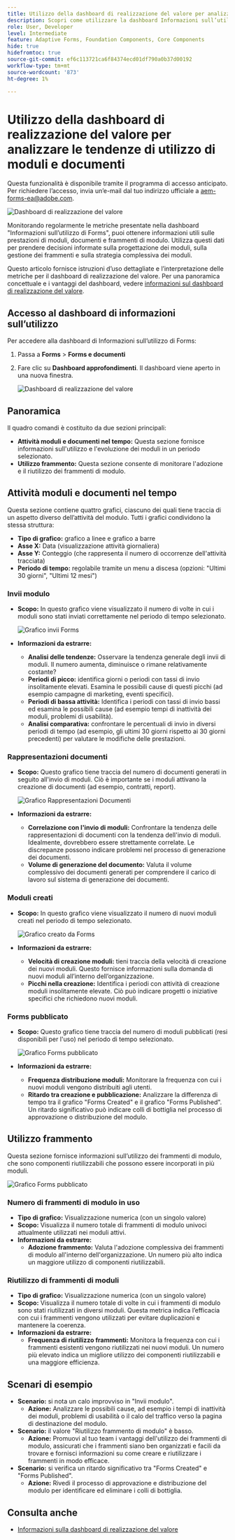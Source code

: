 ```yaml
---
title: Utilizzo della dashboard di realizzazione del valore per analizzare le tendenze di utilizzo di moduli e documenti
description: Scopri come utilizzare la dashboard Informazioni sull’utilizzo di Forms per monitorare e comprendere le prestazioni dei moduli e dei frammenti di modulo.
role: User, Developer
level: Intermediate
feature: Adaptive Forms, Foundation Components, Core Components
hide: true
hidefromtoc: true
source-git-commit: ef6c113721ca6f84374ecd01df790a0b37d00192
workflow-type: tm+mt
source-wordcount: '873'
ht-degree: 1%

---
```



# Utilizzo della dashboard di realizzazione del valore per analizzare le tendenze di utilizzo di moduli e documenti

<span class="preview"> Questa funzionalità è disponibile tramite il programma di accesso anticipato. Per richiedere l’accesso, invia un’e-mail dal tuo indirizzo ufficiale a aem-forms-ea@adobe.com. <span>

![Dashboard di realizzazione del valore](/help/edge/docs/forms/universal-editor/assets/forms-insights-banner.svg)


Monitorando regolarmente le metriche presentate nella dashboard &quot;Informazioni sull’utilizzo di Forms&quot;, puoi ottenere informazioni utili sulle prestazioni di moduli, documenti e frammenti di modulo. Utilizza questi dati per prendere decisioni informate sulla progettazione dei moduli, sulla gestione dei frammenti e sulla strategia complessiva dei moduli.

Questo articolo fornisce istruzioni d’uso dettagliate e l’interpretazione delle metriche per il dashboard di realizzazione del valore. Per una panoramica concettuale e i vantaggi del dashboard, vedere [informazioni sul dashboard di realizzazione del valore](/help/forms/aem-forms-value-realization-dashboard.md).


## Accesso al dashboard di informazioni sull’utilizzo

Per accedere alla dashboard di Informazioni sull’utilizzo di Forms:

1. Passa a **Forms** > **Forms e documenti**
1. Fare clic su **Dashboard approfondimenti**. Il dashboard viene aperto in una nuova finestra.

   ![Dashboard di realizzazione del valore](/help/forms/assets/forms-usage-insights.png)

## Panoramica

Il quadro comandi è costituito da due sezioni principali:

- **Attività moduli e documenti nel tempo:** Questa sezione fornisce informazioni sull&#39;utilizzo e l&#39;evoluzione dei moduli in un periodo selezionato.
- **Utilizzo frammento:** Questa sezione consente di monitorare l&#39;adozione e il riutilizzo dei frammenti di modulo.

## Attività moduli e documenti nel tempo

Questa sezione contiene quattro grafici, ciascuno dei quali tiene traccia di un aspetto diverso dell’attività del modulo. Tutti i grafici condividono la stessa struttura:

- **Tipo di grafico:** grafico a linee e grafico a barre
- **Asse X:** Data (visualizzazione attività giornaliera)
- **Asse Y:** Conteggio (che rappresenta il numero di occorrenze dell&#39;attività tracciata)
- **Periodo di tempo:** regolabile tramite un menu a discesa (opzioni: &quot;Ultimi 30 giorni&quot;, &quot;Ultimi 12 mesi&quot;)




### Invii modulo

- **Scopo:** In questo grafico viene visualizzato il numero di volte in cui i moduli sono stati inviati correttamente nel periodo di tempo selezionato.

  ![Grafico invii Forms](/help/forms/assets/forms-submissions-vr-dashboard-form-insights.png)
- **Informazioni da estrarre:**
   - **Analisi delle tendenze:** Osservare la tendenza generale degli invii di moduli. Il numero aumenta, diminuisce o rimane relativamente costante?
   - **Periodi di picco:** identifica giorni o periodi con tassi di invio insolitamente elevati. Esamina le possibili cause di questi picchi (ad esempio campagne di marketing, eventi specifici).
   - **Periodi di bassa attività:** Identifica i periodi con tassi di invio bassi ed esamina le possibili cause (ad esempio tempi di inattività dei moduli, problemi di usabilità).
   - **Analisi comparativa:** confrontare le percentuali di invio in diversi periodi di tempo (ad esempio, gli ultimi 30 giorni rispetto ai 30 giorni precedenti) per valutare le modifiche delle prestazioni.

### Rappresentazioni documenti

- **Scopo:** Questo grafico tiene traccia del numero di documenti generati in seguito all&#39;invio di moduli. Ciò è importante se i moduli attivano la creazione di documenti (ad esempio, contratti, report).

  ![Grafico Rappresentazioni Documenti](/help/forms/assets/document-rendetions-vr-dashboard-form-insights.png)


- **Informazioni da estrarre:**
   - **Correlazione con l&#39;invio di moduli:** Confrontare la tendenza delle rappresentazioni di documenti con la tendenza dell&#39;invio di moduli. Idealmente, dovrebbero essere strettamente correlate. Le discrepanze possono indicare problemi nel processo di generazione dei documenti.
   - **Volume di generazione del documento:** Valuta il volume complessivo dei documenti generati per comprendere il carico di lavoro sul sistema di generazione dei documenti.

### Moduli creati


- **Scopo:** In questo grafico viene visualizzato il numero di nuovi moduli creati nel periodo di tempo selezionato.

  ![Grafico creato da Forms](/help/forms/assets/forms-created-vr-dashboard-form-insights.png)

- **Informazioni da estrarre:**
   - **Velocità di creazione moduli:** tieni traccia della velocità di creazione dei nuovi moduli. Questo fornisce informazioni sulla domanda di nuovi moduli all’interno dell’organizzazione.
   - **Picchi nella creazione:** Identifica i periodi con attività di creazione moduli insolitamente elevate. Ciò può indicare progetti o iniziative specifici che richiedono nuovi moduli.

### Forms pubblicato

- **Scopo:** Questo grafico tiene traccia del numero di moduli pubblicati (resi disponibili per l&#39;uso) nel periodo di tempo selezionato.

  ![Grafico Forms pubblicato](/help/forms/assets/forms-publish-vr-dashboard-form-insights.png)


- **Informazioni da estrarre:**
   - **Frequenza distribuzione moduli:** Monitorare la frequenza con cui i nuovi moduli vengono distribuiti agli utenti.
   - **Ritardo tra creazione e pubblicazione:** Analizzare la differenza di tempo tra il grafico &quot;Forms Created&quot; e il grafico &quot;Forms Published&quot;. Un ritardo significativo può indicare colli di bottiglia nel processo di approvazione o distribuzione del modulo.

## Utilizzo frammento

Questa sezione fornisce informazioni sull’utilizzo dei frammenti di modulo, che sono componenti riutilizzabili che possono essere incorporati in più moduli.

![Grafico Forms pubblicato](/help/forms/assets/fragment-usage-vr-dashboard-form-insights.png)

### Numero di frammenti di modulo in uso

- **Tipo di grafico:** Visualizzazione numerica (con un singolo valore)
- **Scopo:** Visualizza il numero totale di frammenti di modulo univoci attualmente utilizzati nei moduli attivi.
- **Informazioni da estrarre:**
   - **Adozione frammento:** Valuta l&#39;adozione complessiva dei frammenti di modulo all&#39;interno dell&#39;organizzazione. Un numero più alto indica un maggiore utilizzo di componenti riutilizzabili.

### Riutilizzo di frammenti di moduli

- **Tipo di grafico:** Visualizzazione numerica (con un singolo valore)
- **Scopo:** Visualizza il numero totale di volte in cui i frammenti di modulo sono stati riutilizzati in diversi moduli. Questa metrica indica l’efficacia con cui i frammenti vengono utilizzati per evitare duplicazioni e mantenere la coerenza.
- **Informazioni da estrarre:**
   - **Frequenza di riutilizzo frammenti:** Monitora la frequenza con cui i frammenti esistenti vengono riutilizzati nei nuovi moduli. Un numero più elevato indica un migliore utilizzo dei componenti riutilizzabili e una maggiore efficienza.

## Scenari di esempio

- **Scenario:** si nota un calo improvviso in &quot;Invii modulo&quot;.
   - **Azione:** Analizzare le possibili cause, ad esempio i tempi di inattività dei moduli, problemi di usabilità o il calo del traffico verso la pagina di destinazione del modulo.
- **Scenario:** il valore &quot;Riutilizzo frammento di modulo&quot; è basso.
   - **Azione:** Promuovi al tuo team i vantaggi dell&#39;utilizzo dei frammenti di modulo, assicurati che i frammenti siano ben organizzati e facili da trovare e fornisci informazioni su come creare e riutilizzare i frammenti in modo efficace.
- **Scenario:** si verifica un ritardo significativo tra &quot;Forms Created&quot; e &quot;Forms Published&quot;.
   - **Azione:** Rivedi il processo di approvazione e distribuzione del modulo per identificare ed eliminare i colli di bottiglia.



## Consulta anche

- [Informazioni sulla dashboard di realizzazione del valore](/help/forms/aem-forms-value-realization-dashboard.md)